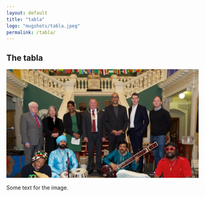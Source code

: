 ```yaml
---
layout: default
title: "tabla"
logo: "mugshots/tabla.jpeg"
permalink: /tabla/
---
```


## The tabla

![](mugshots/tabla_lewisham.jpeg)

Some text for the image.